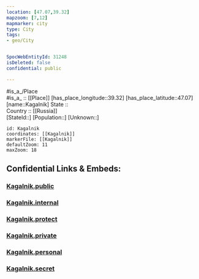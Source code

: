 ```yaml
---
location: [47.07,39.32] 
mapzoom: [7,12] 
mapmarker: city 
type: City
tags:
- geo/City


SpocWebEntityId: 31248
isDeleted: false
confidential: public

---
```

#is_a_/Place  
#is_a_ :: [[Place]] 
[has_place_longitude::39.32] 
[has_place_latitude::47.07] 
[name::Kagalnik] 
State ::  
Country :: [[Russia]]  
[StateId::] 
[Population::] 
[Unknown::] 


```leaflet
id: Kagalnik
coordinates: [[Kagalnik]] 
markerFile: [[Kagalnik]] 
defaultZoom: 11 
maxZoom: 18
```


## Confidential Links & Embeds: 

### [Kagalnik.public](/_public/\Earth\Continent\Europe\Europe~East\Russia\Russia~South\Rostov_Oblast\CityKagalnik.public.md) 

### [Kagalnik.internal](/_internal/\Earth\Continent\Europe\Europe~East\Russia\Russia~South\Rostov_Oblast\CityKagalnik.internal.md) 

### [Kagalnik.protect](/_protect/\Earth\Continent\Europe\Europe~East\Russia\Russia~South\Rostov_Oblast\CityKagalnik.protect.md) 

### [Kagalnik.private](/_private/\Earth\Continent\Europe\Europe~East\Russia\Russia~South\Rostov_Oblast\CityKagalnik.private.md) 

### [Kagalnik.personal](/_personal/\Earth\Continent\Europe\Europe~East\Russia\Russia~South\Rostov_Oblast\CityKagalnik.personal.md) 

### [Kagalnik.secret](/_secret/\Earth\Continent\Europe\Europe~East\Russia\Russia~South\Rostov_Oblast\CityKagalnik.secret.md)

